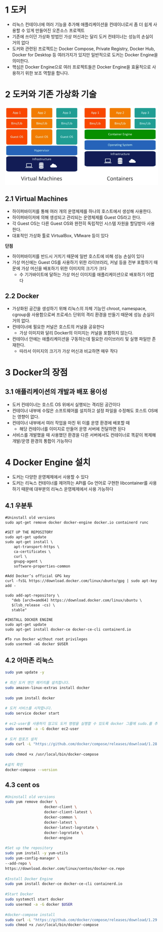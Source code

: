 # 1 도커

- 리눅스 컨테이너에 여러 기능을 추가해 애플리케이션을 컨테이너로서 좀 더 쉽게 사용할 수 있게 만들어진 오픈소스 프로젝트
- 기존에 쓰이던 가상화 방법인 가상 머신과는 달리 도커 컨테이너는 성능의 손실이 거의 없다
- 도커와 관련된 프로젝트는 Docker Compose, Private Registry, Docker Hub, Docker for Desktop 등 여러가지가 있지만 일반적으로 도커는 Docker Engine을 의미한다.
- 핵심은 Docker Engine으로 여러 프로젝트들은 Docker Engine을 효율적으로 사용하기 위한 보조 역할을 합니다.



# 2 도커와 기존 가상화 기술

![image-20210615210521717](./images/image-20210615210521717.png)



## 2.1 Virtual Machines

- 하이퍼바이저를 통해 여러 개의 운영체제를 하나의 호스트에서 생성해 사용한다.
- 하이퍼바이저에 의해 생성되고 관리되는 운영체제를 Guest OS라고 한다.
- 각 Guest OS는 다른  Guest OS와 완전히 독립적인 시스템 자원을 할당받아 사용한다.
- 대표적인 가상화 툴로 VirtualBox, VMware 등이 있다



**단점**

- 하이퍼바이저를 반드시 거치기 때문에 일반 호스트에 비해 성능 손실이 있다
- 가상 머신에는 Guest OS를 사용하기 위한 라이브러리, 커널 등을 전부 포함하기 때문에 가상 머신을 배포하기 위한 이미지의 크기가 크다
  - 수 기가바이트에 달하는 가상 머신 이미지를 애플리케이션으로 배포하기 어렵다



## 2.2 Docker

- 가상화된 공간을 생성하기 위해 리눅스의 자체 기능인 chroot, namespace, cgroup을 사용함으로써 프로세스 단위의 격리 환경을 만들기 때문에 성능 손실이 거의 없다.
- 컨테이너에 필요한 커널은 호스트의 커널을 공유한다
  - 가상 이미지와 달리 Docker의 이미지는 커널을 포함하지 않는다.
- 컨테이너 안에는 애플리케이션을 구동하는데 필요한 라이브러리 및 실행 파일만 존재한다.
  - 따라서 이미지의 크기가 가상 머신과 비교하면 매우 작다



# 3 Docker의 장점

## 3.1 애플리케이션의 개발과 배포 용이성

- 도커 컨테이너는 호스트 OS 위에서 실행되는 격리된 공간이다
- 컨테이너 내부에 수많은 소프트웨어를 설치하고 설정 파일을 수정해도 호스트 OS에는 영향이 없다.
- 컨테이너 내부에서 여러 작업을 마친 뒤 이를 운영 환경에 배포할 때
  - 해당 컨테이너를 이미지로 만들어 운영 서버에 전달하면 된다
- 서비스를 개발했을 때 사용했던 환경을 다른 서버에서도 컨테이너로 똑같이 복제해 개발/운영 환경의 통합이 가능하다



# 4 Docker Engine 설치

- 도커는 다양한 운영체제에서 사용할 수 있다
- 도커는 리눅스 컨테이너를 제어하는 API를 Go 언어로 구현한 libcontainer를 사용하기 때문에 대부분의 리눅스 운영체제에서 사용 가능하다



## 4.1 우분투

```shell
#Uninstall old versions
sudo apt-get remove docker docker-engine docker.io containerd runc

#SET UP THE REPOSITORY
sudo apt-get update
sudo apt-get install \
    apt-transport-https \
    ca-certificates \
    curl \
    gnupg-agent \
    software-properties-common

#Add Docker’s official GPG key
curl -fsSL https://download.docker.com/linux/ubuntu/gpg | sudo apt-key add -

sudo add-apt-repository \
   "deb [arch=amd64] https://download.docker.com/linux/ubuntu \
   $(lsb_release -cs) \
   stable"
   
#INSTALL DOCKER ENGINE
sudo apt-get update
sudo apt-get install docker-ce docker-ce-cli containerd.io

#To run Docker without root privileges
sudo usermod -aG docker $USER
```



## 4.2 아마존 리눅스

```bash
sudo yum update -y

# 최신 도커 엔진 패키지를 설치합니다.
sudo amazon-linux-extras install docker

sudo yum install docker

# 도커 서비스를 시작합니다.
sudo service docker start

# ec2-user를 사용하지 않고도 도커 명령을 실행할 수 있도록 docker 그룹에 sudo.를 추가합니다.
sudo usermod -a -G docker ec2-user

# 도커 컴포즈 설치
sudo curl -L "https://github.com/docker/compose/releases/download/1.28.2/docker-compose-$(uname -s)-$(uname -m)" -o /usr/local/bin/docker-compose

sudo chmod +x /usr/local/bin/docker-compose

#섪치 확인
docker-compose --version
```



## 4.3 cent os

```bash
#Uninstall old versions
sudo yum remove docker \
                  docker-client \
                  docker-client-latest \
                  docker-common \
                  docker-latest \
                  docker-latest-logrotate \
                  docker-logrotate \
                  docker-engine
  
#Set up the repository
sudo yum install -y yum-utils
sudo yum-config-manager \
--add-repo \
https://download.docker.com/linux/centos/docker-ce.repo

#Install Docker Engine
sudo yum install docker-ce docker-ce-cli containerd.io

#Start Docker
sudo systemctl start docker
sudo usermod -a -G docker $USER

#docker-compose install
sudo curl -L "https://github.com/docker/compose/releases/download/1.29.2/docker-compose-$(uname -s)-$(uname -m)" -o /usr/local/bin/docker-compose
sudo chmod +x /usr/local/bin/docker-compose
```
